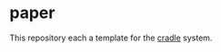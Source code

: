 # paper

This repository each a template for the [cradle](https://github.com/cvxgrp/cradle)
system.
